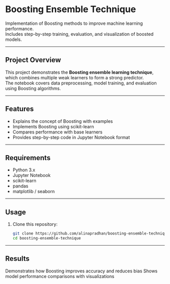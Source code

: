 
# Boosting Ensemble Technique

Implementation of Boosting methods to improve machine learning performance.  
Includes step-by-step training, evaluation, and visualization of boosted models.  

---

## Project Overview
This project demonstrates the **Boosting ensemble learning technique**, which combines multiple weak learners to form a strong predictor.  
The notebook covers data preprocessing, model training, and evaluation using Boosting algorithms.  

---

## Features
- Explains the concept of Boosting with examples  
- Implements Boosting using scikit-learn  
- Compares performance with base learners  
- Provides step-by-step code in Jupyter Notebook format  

---

##  Requirements
- Python 3.x  
- Jupyter Notebook  
- scikit-learn  
- pandas  
- matplotlib / seaborn  

---

## Usage
1. Clone this repository:  
   ```bash
   git clone https://github.com/alinapradhan/boosting-ensemble-technique.git
   cd boosting-ensemble-technique

----

## Results
Demonstrates how Boosting improves accuracy and reduces bias
Shows model performance comparisons with visualizations
